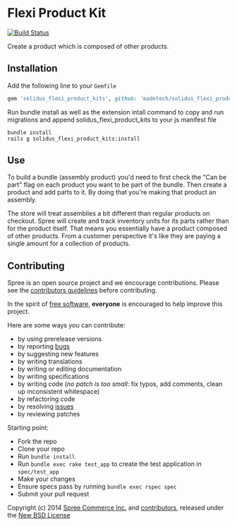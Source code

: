# Flexi Product Kit

[![Build Status](https://travis-ci.org/madetech/solidus_flexi_product_kits.svg?branch=master)](https://travis-ci.org/madetech/solidus_flexi_product_kits)

Create a product which is composed of other products.

## Installation

Add the following line to your `Gemfile`
```ruby
gem 'solidus_flexi_product_kits', github: 'madetech/solidus_flexi_product_kits', branch: 'master'
```

Run bundle install as well as the extension intall command to copy and run migrations and
append solidus_flexi_product_kits to your js manifest file

    bundle install
    rails g solidus_flexi_product_kits:install

## Use

To build a bundle (assembly product) you'd need to first check the "Can be part"
flag on each product you want to be part of the bundle. Then create a product
and add parts to it. By doing that you're making that product an assembly.

The store will treat assemblies a bit different than regular products on checkout.
Spree will create and track inventory units for its parts rather than for the product itself.
That means you essentially have a product composed of other products. From a
customer perspective it's like they are paying a single amount for a collection
of products.

Contributing
------------

Spree is an open source project and we encourage contributions. Please see the [contributors guidelines][1] before contributing.

In the spirit of [free software][2], **everyone** is encouraged to help improve this project.

Here are some ways *you* can contribute:

* by using prerelease versions
* by reporting [bugs][3]
* by suggesting new features
* by writing translations
* by writing or editing documentation
* by writing specifications
* by writing code (*no patch is too small*: fix typos, add comments, clean up inconsistent whitespace)
* by refactoring code
* by resolving [issues][3]
* by reviewing patches

Starting point:

* Fork the repo
* Clone your repo
* Run `bundle install`
* Run `bundle exec rake test_app` to create the test application in `spec/test_app`
* Make your changes
* Ensure specs pass by running `bundle exec rspec spec`
* Submit your pull request

Copyright (c) 2014 [Spree Commerce Inc.][4] and [contributors][5], released under the [New BSD License][6]

[1]: http://guides.spreecommerce.com/developer/contributing.html
[2]: http://www.fsf.org/licensing/essays/free-sw.html
[3]: https://github.com/spree/spree-product-assembly/issues
[4]: https://github.com/spree
[5]: https://github.com/spree/spree-product-assembly/graphs/contributors
[6]: https://github.com/spree/spree-product-assembly/blob/master/LICENSE.md
